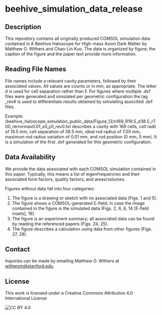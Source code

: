 # beehive_simulation_data_release

## Description
This repository contains all originally produced COMSOL simulation data contained in A Beehive Haloscope for High-mass Axion Dark Matter by Matthew O. Withers and Chao-Lin Kuo. The data is organized by figure; the caption of the figure and the paper text provide more information. 

## Reading File Names
File names include a relevant cavity parameters, followed by their associated values. All values are counts or in mm, as appropriate. The letter d is used for cell separation rather than $\ell$. For figures where multiple .dxf files were generated and simulated per geometric configuration the tag \_rev# is used to differentiate results obtained by simulating associted .dxf files.  

Example: /beehive_haloscope_simulation_public_data/Figure_12/n169_R19.5_d38.5_r7.00_rerrormax0.01_x0_y0_rev0.txt describes a cavity with 169 cells, cell radii of 19.5 mm, cell separation of 38.5 mm, ideal rod radius of 7.00 mm, maximum rod radius variation of 0.01 mm, and rod position (0 mm, 0 mm). It is a simulation of the first .dxf generated for this geometric configuration. 

## Data Availability
We provide the data associated with each COMSOL simulation contained in this paper. Typically, this means a list of eigenfrequencies and their associated form factors, quality factors, and areas/volumes.

Figures without data fall into four categories:

1. The figure is a drawing or sketch with no associated data (Figs. 1 and 5).
2. The figure shows a COMSOL-generated E-field; in case the image contained in the figure is the simulated data (Figs. 2, 6, 8, 14 [E-field insets], 18).
3. The figure is an experiment summary; all associated data can be found by reading the referenced papers (Figs. 24, 25).
4. The figure describes a calculation using data from other figures (Figs. 27, 28).

## Contact
Inquiries can be made by emailing Matthew O. Withers at withersm@stanford.edu.

## License
This work is licensed under a Creative Commons Attribution 4.0 International License

![CC BY 4.0](https://img.shields.io/badge/License-CC%20BY%204.0-lightgrey.svg)
